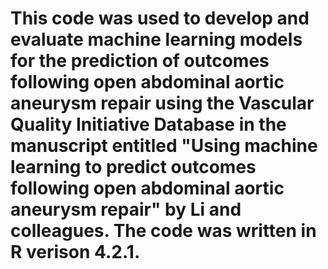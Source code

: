 # This code was used to develop and evaluate machine learning models for the prediction of outcomes following open abdominal aortic aneurysm repair using the Vascular Quality Initiative Database in the manuscript entitled "Using machine learning to predict outcomes following open abdominal aortic aneurysm repair" by Li and colleagues. The code was written in R verison 4.2.1.
